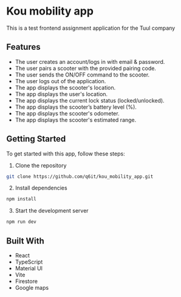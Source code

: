 # Kou mobility app

This is a test frontend assignment application for the Tuul company

## Features

-   The user creates an account/logs in with email & password.
-   The user pairs a scooter with the provided pairing code.
-   The user sends the ON/OFF command to the scooter.
-   The user logs out of the application.
-   The app displays the scooter's location.
-   The app displays the user's location.
-   The app displays the current lock status (locked/unlocked).
-   The app displays the scooter’s battery level (%).
-   The app displays the scooter's odometer.
-   The app displays the scooter's estimated range.

## Getting Started

To get started with this app, follow these steps:

1. Clone the repository

```bash
git clone https://github.com/q6it/kou_mobility_app.git
```

2. Install dependencies

```bash
npm install
```

3. Start the development server

```bash
npm run dev
```

## Built With

-   React
-   TypeScript
-   Material UI
-   Vite
-   Firestore
-   Google maps
